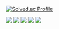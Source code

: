 [![Solved.ac Profile](http://mazassumnida.wtf/api/v2/generate_badge?boj=caputdraconis)](https://solved.ac/caputdraconis/)

![](https://raw.githubusercontent.com/caputdraconis050630/master/profile-summary-card-output/solarized/0-profile-details.svg)
![](https://raw.githubusercontent.com/caputdraconis050630/master/profile-summary-card-output/solarized/1-repos-per-language.svg)
![](https://raw.githubusercontent.com/caputdraconis050630/master/profile-summary-card-output/solarized/2-most-commit-language.svg)
![](https://raw.githubusercontent.com/caputdraconis050630/master/profile-summary-card-output/solarized/3-stats.svg)
![](https://raw.githubusercontent.com/caputdraconis050630/master/profile-summary-card-output/solarized/4-productive-time.svg)



<!--
[![](https://raw.githubusercontent.com/caputdraconis050630/caputdraconis050630/master/profile-summary-card-output/monokai/0-profile-details.svg)](https://github.com/vn7n24fzkq/github-profile-summary-cards)
[![](https://raw.githubusercontent.com/caputdraconis050630/caputdraconis050630/master/profile-summary-card-output/monokai/1-repos-per-language.svg)](https://github.com/vn7n24fzkq/github-profile-summary-cards) [![](https://raw.githubusercontent.com/caputdraconis050630/caputdraconis050630/master/profile-summary-card-output/monokai/2-most-commit-language.svg)](https://github.com/vn7n24fzkq/github-profile-summary-cards)
[![](https://raw.githubusercontent.com/caputdraconis050630/caputdraconis050630/master/profile-summary-card-output/monokai/3-stats.svg)](https://github.com/vn7n24fzkq/github-profile-summary-cards) [![](https://raw.githubusercontent.com/caputdraconis050630/caputdraconis050630/master/profile-summary-card-output/monokai/4-productive-time.svg)](https://github.com/vn7n24fzkq/github-profile-summary-cards)


[![Anurag's GitHub stats](https://github-readme-stats.vercel.app/api?username=caputdraconis050630)](https://github.com/anuraghazra/github-readme-stats)

[![Top Langs](https://github-readme-stats.vercel.app/api/top-langs/?username=caputdraconis050630&layout=compact&theme=material-palenight&langs_count=8)](https://github.com/anuraghazra/github-readme-stats)


 [![Hits](https://hits.seeyoufarm.com/api/count/incr/badge.svg?url=https%3A%2F%2Fgithub.com%2Fcaputdraconis050630&count_bg=%2379C83D&title_bg=%23555555&icon=protocols-dot-io.svg&icon_color=%23E7E7E7&title=hits&edge_flat=false)](https://hits.seeyoufarm.com)
 -->
